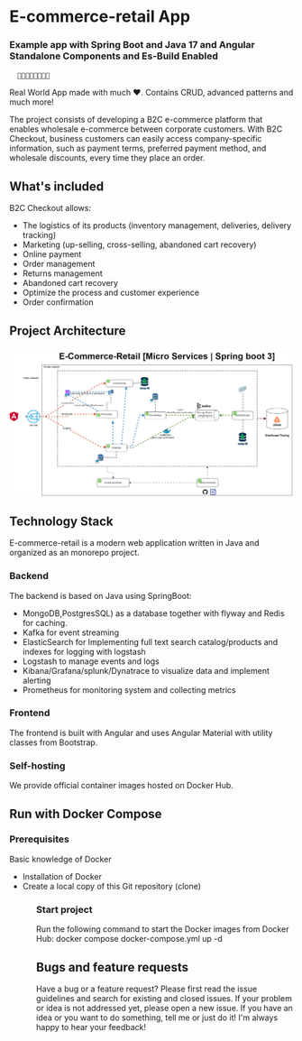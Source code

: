 

<h1>E-commerce-retail App</h1>
<h3>Example app with Spring Boot and Java 17  and Angular Standalone Components and Es-Build Enabled</h3>

      👏👏🎉🎉🎉🎉👏👏

Real World App made with much ❤️. Contains CRUD, advanced patterns and much more!

The project consists of developing a B2C e-commerce platform that enables wholesale e-commerce between corporate
customers. 
With B2C Checkout, business customers can easily access company-specific information, 
such as payment terms, preferred payment method, and wholesale discounts, every time they place an order.

<h2>What's included</h2>

B2C Checkout allows:
<ul>
<li>The logistics of its products (inventory management, deliveries, delivery tracking)</li>
<li>Marketing (up-selling, cross-selling, abandoned cart recovery)</li>
<li>Online payment</li>
<li>Order management</li>
<li>Returns management</li>
<li>Abandoned cart recovery</li>
<li>Optimize the process and customer experience</li>
<li>Order confirmation</li>
</ul>

<h2>Project Architecture</h2>
<img src="diagram/ecommerce-retail-services-global-architecture.png"/>
<h2>Technology Stack</h2>

E-commerce-retail is a modern web application written in Java and organized as an monorepo project.

<h3>Backend</h3>
The backend is based on Java using SpringBoot:
<ul>
<li>MongoDB,PostgresSQL) as a database together with flyway and Redis for caching.</li>
<li>Kafka for event streaming</li>
<li>ElasticSearch for Implementing full text search catalog/products  and indexes for logging with logstash</li>
<li>Logstash to manage events and logs</li>
<li>Kibana/Grafana/splunk/Dynatrace to visualize data and implement alerting</li>
<li>Prometheus for monitoring system and collecting metrics</li>
</ul>
<h3>Frontend</h3>
The frontend is built with Angular and uses Angular Material with utility classes from Bootstrap.

<h3>Self-hosting</h3>
We provide official container images hosted on Docker Hub.

<h2>Run with Docker Compose</h2>
<h3>Prerequisites</h3>
Basic knowledge of Docker
<ul>
<li>Installation of Docker</li>
<li>Create a local copy of this Git repository (clone)</li>
<ul>
<h3>Start project</h3>
Run the following command to start the Docker images from Docker Hub:
docker compose docker-compose.yml up -d 


<h2>Bugs and feature requests</h2>

Have a bug or a feature request? Please first read the issue guidelines and search for existing and closed issues. 
If your problem or idea is not addressed yet, please open a new issue.
If you have an idea or you want to do something, tell me or just do it! I'm always happy to hear your feedback!